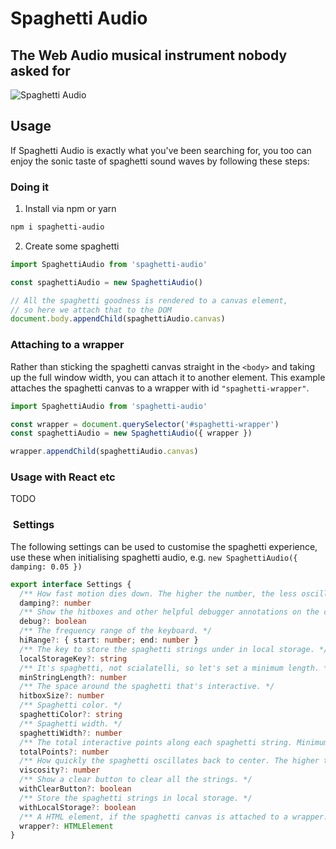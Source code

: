 # Spaghetti Audio

## The Web Audio musical instrument nobody asked for

![Spaghetti Audio](https://i.ibb.co/ch2GPR2/spaghetti-audio-640.gif)

## Usage

If Spaghetti Audio is exactly what you've been searching for, you too can enjoy the sonic taste of spaghetti sound waves by following these steps:

### Doing it

1. Install via npm or yarn

```bash
npm i spaghetti-audio
```

2. Create some spaghetti

```javascript
import SpaghettiAudio from 'spaghetti-audio'

const spaghettiAudio = new SpaghettiAudio()

// All the spaghetti goodness is rendered to a canvas element,
// so here we attach that to the DOM
document.body.appendChild(spaghettiAudio.canvas)
```

### Attaching to a wrapper

Rather than sticking the spaghetti canvas straight in the `<body>` and taking up the full window width, you can attach it to another element. This example attaches the spaghetti canvas to a wrapper with id `"spaghetti-wrapper"`.

```javascript
import SpaghettiAudio from 'spaghetti-audio'

const wrapper = document.querySelector('#spaghetti-wrapper')
const spaghettiAudio = new SpaghettiAudio({ wrapper })

wrapper.appendChild(spaghettiAudio.canvas)
```

### Usage with React etc

TODO

###  Settings

The following settings can be used to customise the spaghetti experience, use these when initialising spaghetti audio, e.g. `new SpaghettiAudio({ damping: 0.05 })`

```typescript
export interface Settings {
  /** How fast motion dies down. The higher the number, the less oscillation and more al dente the spaghetti. */
  damping?: number
  /** Show the hitboxes and other helpful debugger annotations on the canvas. */
  debug?: boolean
  /** The frequency range of the keyboard. */
  hiRange?: { start: number; end: number }
  /** The key to store the spaghetti strings under in local storage. */
  localStorageKey?: string
  /** It's spaghetti, not scialatelli, so let's set a minimum length. */
  minStringLength?: number
  /** The space around the spaghetti that's interactive. */
  hitboxSize?: number
  /** Spaghetti color. */
  spaghettiColor?: string
  /** Spaghetti width. */
  spaghettiWidth?: number
  /** The total interactive points along each spaghetti string. Minimum is 3 – Two anchor points on each end, and one interactive wobbly point in the middle. */
  totalPoints?: number
  /** How quickly the spaghetti oscillates back to center. The higher the number, the stickier or more molasses-like the spaghetti. */
  viscosity?: number
  /** Show a clear button to clear all the strings. */
  withClearButton?: boolean
  /** Store the spaghetti strings in local storage. */
  withLocalStorage?: boolean
  /** A HTML element, if the spaghetti canvas is attached to a wrapper. */
  wrapper?: HTMLElement
}
```
